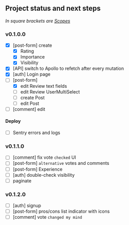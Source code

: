 ## Project status and next steps

*In square brackets are [Scopes](/docs/git-commits.md#scopes)*

### v0.1.0.0

- [x] [post-form] create 
  - [x] Rating
  - [x] Importance
  - [x] Visibility
- [x] [API] switch to Apollo to refetch after every mutation
- [x] [auth] Login page
- [ ] [post-form]
  - [x] edit Review text fields
  - [ ] edit Review UserMultiSelect
  - [ ] create Post
  - [ ] edit Post
- [ ] [comment] edit

#### Deploy
- [ ] Sentry errors and logs

### v0.1.1.0

- [ ] [comment] fix vote `checked` UI
- [ ] [post-form] `alternative` votes and comments
- [ ] [post-form] Experience
- [ ] [auth] double-check visibility
- [ ] paginate

### v0.1.2.0

- [ ] [auth] signup
- [ ] [post-form] pros/cons list indicator with icons
- [ ] [comment] vote `changed my mind`
